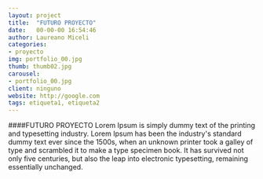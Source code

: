 ```yaml
---
layout: project
title:  "FUTURO PROYECTO"
date:   00-00-00 16:54:46
author: Laureano Miceli
categories:
- proyecto
img: portfolio_00.jpg
thumb: thumb02.jpg
carousel:
- portfolio_00.jpg
client: ninguno
website: http://google.com
tags: etiqueta1, etiqueta2
---
```

####FUTURO PROYECTO
Lorem Ipsum is simply dummy text of the printing and typesetting industry. Lorem Ipsum has been the industry's standard dummy text ever since the 1500s, when an unknown printer took a galley of type and scrambled it to make a type specimen book. It has survived not only five centuries, but also the leap into electronic typesetting, remaining essentially unchanged.